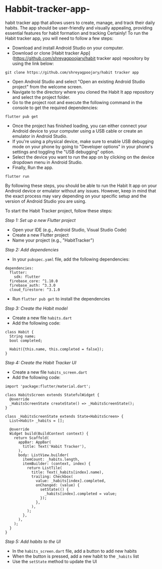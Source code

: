 # Habbit-tracker-app-
habit tracker app that allows users to create, manage, and track their daily habits. The app should be user-friendly and visually appealing, providing essential features for habit formation and tracking
Certainly! To run the Habit tracker app, you will need to follow a few steps:
- Download and install Android Studio on your computer.
- Download or clone [Habit tracker App](https://github.com/shreyagpoojary/habit tracker app) repository by using the link below:
```
git clone https://github.com/shreyagpoojary/habit tracker app
```
- Open Android Studio and select "Open an existing Android Studio project" from the welcome screen.
- Navigate to the directory where you cloned the Habit It app repository and select the project folder.
- Go to the project root and execute the following command in the console to get the required dependencies:
```
flutter pub get
```
- Once the project has finished loading, you can either connect your Android device to your computer using a USB cable or create an emulator in Android Studio.
- If you're using a physical device, make sure to enable USB debugging mode on your phone by going to "Developer options" in your phone's settings and toggling the "USB debugging" option.
- Select the device you want to run the app on by clicking on the device dropdown menu in Android Studio.
- Finally, Run the app.
```
flutter run
```
By following these steps, you should be able to run the Habit It app on your Android device or emulator without any issues. However, keep in mind that the exact process may vary depending on your specific setup and the version of Android Studio you are using.

To start the Habit Tracker project, follow these steps:

*Step 1: Set up a new Flutter project*

- Open your IDE (e.g., Android Studio, Visual Studio Code)
- Create a new Flutter project
- Name your project (e.g., "HabitTracker")

*Step 2: Add dependencies*

- In your `pubspec.yaml` file, add the following dependencies:
```
dependencies:
  flutter:
    sdk: flutter
  firebase_core: ^1.10.0
  firebase_auth: ^3.3.0
  cloud_firestore: ^3.1.0
```
- Run `flutter pub get` to install the dependencies

*Step 3: Create the Habit model*

- Create a new file `habits.dart`
- Add the following code:
```
class Habit {
  String name;
  bool completed;

  Habit({this.name, this.completed = false});
}
```
*Step 4: Create the Habit Tracker UI*

- Create a new file `habits_screen.dart`
- Add the following code:
```
import 'package:flutter/material.dart';

class HabitsScreen extends StatefulWidget {
  @override
  _HabitsScreenState createState() => _HabitsScreenState();
}

class _HabitsScreenState extends State<HabitsScreen> {
  List<Habit> _habits = [];

  @override
  Widget build(BuildContext context) {
    return Scaffold(
      appBar: AppBar(
        title: Text('Habit Tracker'),
      ),
      body: ListView.builder(
        itemCount: _habits.length,
        itemBuilder: (context, index) {
          return ListTile(
            title: Text(_habits[index].name),
            trailing: Checkbox(
              value: _habits[index].completed,
              onChanged: (value) {
                setState(() {
                  _habits[index].completed = value;
                });
              },
            ),
          );
        },
      ),
    );
  }
}
```
*Step 5: Add habits to the UI*

- In the `habits_screen.dart` file, add a button to add new habits
- When the button is pressed, add a new habit to the `_habits` list
- Use the `setState` method to update the UI
